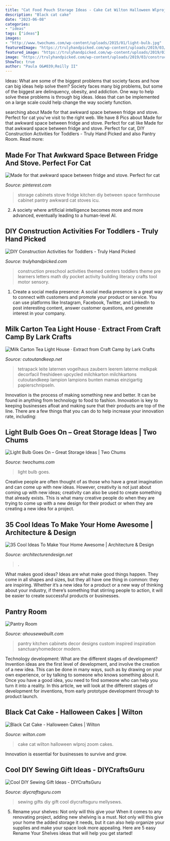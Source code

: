 ```yaml
---
title: "Cat Food Pouch Storage Ideas - Cake Cat Wilton Halloween Wlproj Zoom Cakes"
description: "Black cat cake"
date: "2023-06-08"
categories:
- "ideas"
tags: ["ideas"]
images:
- "http://www.twochums.com/wp-content/uploads/2015/01/light-bulb.jpg"
featuredImage: "https://trulyhandpicked.com/wp-content/uploads/2019/03/construction-themed-centers-amp-activities-for-little-learners-pocket-of-preschool-15518540798ngk4.jpg"
featured_image: "https://trulyhandpicked.com/wp-content/uploads/2019/03/construction-themed-centers-amp-activities-for-little-learners-pocket-of-preschool-15518540798ngk4.jpg"
image: "https://trulyhandpicked.com/wp-content/uploads/2019/03/construction-themed-centers-amp-activities-for-little-learners-pocket-of-preschool-15518540798ngk4.jpg"
ShowToc: true
author: "Paula O&#039;Reilly II"
---
```



Ideas: What are some of the biggest problems that society faces and how can big ideas help solve them?
Society faces many big problems, but some of the biggest are delinquency, obesity, and addiction. One way to help solve these problems is through big ideas. Ideas that can be implemented on a large scale could help change the way society function.

	

		
searching about Made for that awkward space between fridge and stove. Perfect for cat you've visit to the right web. We have 8 Pics about Made for that awkward space between fridge and stove. Perfect for cat like Made for that awkward space between fridge and stove. Perfect for cat, DIY Construction Activities for Toddlers - Truly Hand Picked and also Pantry Room. Read more:
		
    
## Made For That Awkward Space Between Fridge And Stove. Perfect For Cat

<img loading=lazy src="https://i.pinimg.com/736x/ba/d1/f6/bad1f646e7e938a7bce765748d341e07--cat-food-for-cats.jpg" onerror="this.onerror=null;this.src='https://tse4.mm.bing.net/th?id=OIP.DdArSU5JELhW3lc3eKYpLwHaJ7&amp;pid=15.1';" alt="Made for that awkward space between fridge and stove. Perfect for cat">

_Source: pinterest.com_

>storage cabinets stove fridge kitchen diy between space farmhouse cabinet pantry awkward cat stoves icu. 

	

2. A society where artificial intelligence becomes more and more advanced, eventually leading to a human-level AI. 

    
## DIY Construction Activities For Toddlers - Truly Hand Picked

<img loading=lazy src="https://trulyhandpicked.com/wp-content/uploads/2019/03/construction-themed-centers-amp-activities-for-little-learners-pocket-of-preschool-15518540798ngk4.jpg" onerror="this.onerror=null;this.src='https://tse1.mm.bing.net/th?id=OIP.M0QVUJYJj_qXcGTRSBU_xwHaHa&amp;pid=15.1';" alt="DIY Construction Activities for Toddlers - Truly Hand Picked">

_Source: trulyhandpicked.com_

>construction preschool activities themed centers toddlers theme pre learners letters math diy pocket activity building literacy crafts tool motor sensory. 

	

1. Create a social media presence: A social media presence is a great way to connect with customers and promote your product or service. You can use platforms like Instagram, Facebook, Twitter, and LinkedIn to post interesting content, answer customer questions, and generate interest in your company.

    
## Milk Carton Tea Light House · Extract From Craft Camp By Lark Crafts

<img loading=lazy src="https://images.coplusk.net/project_images/190721/image/110286_2F2015-08-04-134812-Milk%2BCarton%2BTea%2BLight%2BHouses.jpg" onerror="this.onerror=null;this.src='https://tse2.mm.bing.net/th?id=OIP.EX3m3cleyjeXAYfXEyekrgHaLG&amp;pid=15.1';" alt="Milk Carton Tea Light House · Extract from Craft Camp by Lark Crafts">

_Source: cutoutandkeep.net_

>tetrapack leite laternen vogelhaus zaubern leerem laterne melkpak decorfacil freshideen upcycled milchkarton milchkartons cutoutandkeep lampion lampions bunten mamas einzigartig papierschnipseln. 

	

Innovation is the process of making something new and better. It can be found in anything from technology to food to fashion. Innovation is key to keeping businesses afloat and making sure that their products are top of the line. There are a few things that you can do to help increase your innovation rate, including:

    
## Light Bulb Goes On – Great Storage Ideas | Two Chums

<img loading=lazy src="http://www.twochums.com/wp-content/uploads/2015/01/light-bulb.jpg" onerror="this.onerror=null;this.src='https://tse1.mm.bing.net/th?id=OIP.c__5TZJ2myb8MSYebwGS7AHaEh&amp;pid=15.1';" alt="Light Bulb Goes On – Great Storage Ideas | Two Chums">

_Source: twochums.com_

>light bulb goes. 

	

Creative people are often thought of as those who have a great imagination and can come up with new ideas. However, creativity is not just about coming up with new ideas; creativity can also be used to create something that already exists. This is what many creative people do when they are trying to come up with a new design for their product or when they are creating a new idea for a project.

    
## 35 Cool Ideas To Make Your Home Awesome | Architecture &amp; Design

<img loading=lazy src="https://cdn.architecturendesign.net/wp-content/uploads/2014/09/6-awesome-bed-design-del-mar.jpg" onerror="this.onerror=null;this.src='https://tse1.mm.bing.net/th?id=OIP.HPgVObpRLpdcokzeMfCAsQHaE8&amp;pid=15.1';" alt="35 Cool Ideas To Make Your Home Awesome | Architecture &amp; Design">

_Source: architecturendesign.net_

>. 

	

What makes good ideas?
Ideas are what make good things happen. They come in all shapes and sizes, but they all have one thing in common: they are inspiring. Whether it’s a new idea for a product or a new way of thinking about your industry, if there’s something that stirring people to action, it will be easier to create successful products or businesses.

    
## Pantry Room

<img loading=lazy src="https://www.ahousewebuilt.com/wp-content/uploads/2018/12/AHWB_pantry1.jpg" onerror="this.onerror=null;this.src='https://tse1.mm.bing.net/th?id=OIP.XAH-aC-aYIEJKWnwHDtd9wHaJ3&amp;pid=15.1';" alt="Pantry Room">

_Source: ahousewebuilt.com_

>pantry kitchen cabinets decor designs custom inspired inspiration sanctuaryhomedecor modern. 

	

Technology development: What are the different stages of development?
Invention ideas are the first level of development, and involve the creation of a new idea. This can be done in many ways, such as by drawing on your own experience, or by talking to someone who knows something about it. Once you have a good idea, you need to find someone who can help you turn it into a reality. In this article, we will look at the different stages of development for inventions, from early prototype development through to product launch.

    
## Black Cat Cake - Halloween Cakes | Wilton

<img loading=lazy src="https://www.wilton.com/dw/image/v2/AAWA_PRD/on/demandware.static/-/Sites-wilton-project-master/default/dw8c2e60f3/images/project/WLPROJ-9290/CaCaInHa_46518-5.jpg?sw=800&amp;sh=800" onerror="this.onerror=null;this.src='https://tse4.mm.bing.net/th?id=OIP.ZnLWyhS_1H8llhSOBYRTTQHaHa&amp;pid=15.1';" alt="Black Cat Cake - Halloween Cakes | Wilton">

_Source: wilton.com_

>cake cat wilton halloween wlproj zoom cakes. 

	

Innovation is essential for businesses to survive and grow.

    
## Cool DIY Sewing Gift Ideas - DIYCraftsGuru

<img loading=lazy src="https://www.diycraftsguru.com/wp-content/uploads/2016/03/04-sewing-gifts-featured-image.jpg" onerror="this.onerror=null;this.src='https://tse2.mm.bing.net/th?id=OIP._IYS10dB5q2MkxdIXdYnIQHaMK&amp;pid=15.1';" alt="Cool DIY Sewing Gift Ideas - DIYCraftsGuru">

_Source: diycraftsguru.com_

>sewing gifts diy gift cool diycraftsguru mellysews. 

	

5. Rename your shelves: Not only will this give your
When it comes to any renovating project, adding new shelving is a must. Not only will this give your home the added storage it needs, but it can also help organize your supplies and make your space look more appealing. Here are 5 easy Rename Your Shelves ideas that will help you get started!

